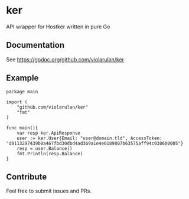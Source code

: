 # ker

API wrapper for Hostker written in pure Go

## Documentation

See https://godoc.org/github.com/violarulan/ker

## Example

    package main
    
    import (
        "github.com/violarulan/ker"
        "fmt"
    )
    
    func main(){
        var resp ker.ApiResponse
        user := ker.User{Email: "user@domain.tld", AccessToken: "d0113297439b0a467fbd30dbd4ad369a1e4e0189807b63575aff94c038600005"}
        resp = user.Balance()
        fmt.Println(resp.Balance)
    }

## Contribute

Feel free to submit issues and PRs.

